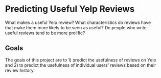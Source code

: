 # Predicting Useful Yelp Reviews

What makes a useful Yelp review? What characteristics do reviews have that make them more likely to be seen as useful? Do people who write useful reviews tend to be more prolific?

## Goals

The goals of this project are to 1) predict the usefulness of reviews on Yelp and 2) to predict the usefulness of individual users' reviews based on their review history.
